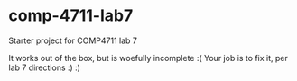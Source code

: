 # comp-4711-lab7
Starter project for COMP4711 lab 7

It works out of the box, but is woefully incomplete :(
Your job is to fix it, per lab 7 directions :) :)
